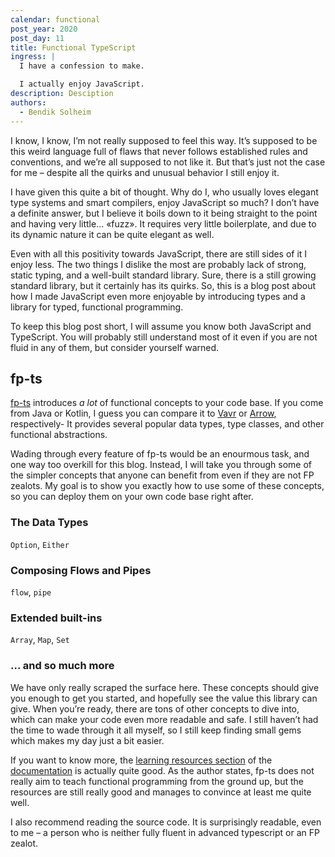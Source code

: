```yaml
---
calendar: functional
post_year: 2020
post_day: 11
title: Functional TypeScript
ingress: |
  I have a confession to make.

  I actually enjoy JavaScript.
description: Desciption
authors:
  - Bendik Solheim
---
```


I know, I know, I’m not really supposed to feel this way. It’s supposed to be this weird language full of flaws that never follows established rules and conventions, and we’re all supposed to not like it. But that’s just not the case for me – despite all the quirks and unusual behavior I still enjoy it.

I have given this quite a bit of thought. Why do I, who usually loves elegant type systems and smart compilers, enjoy JavaScript so much? I don’t have a definite answer, but I believe it boils down to it being straight to the point and having very little... «fuzz». It requires very little boilerplate, and due to its dynamic nature it can be quite elegant as well.

Even with all this positivity towards JavaScript, there are still sides of it I enjoy less. The two things I dislike the most are probably lack of strong, static typing, and a well-built standard library. Sure, there is a still growing standard library, but it certainly has its quirks. So, this is a blog post about how I made JavaScript even more enjoyable by introducing types and a library for typed, functional programming.

To keep this blog post short, I will assume you know both JavaScript and TypeScript. You will probably still understand most of it even if you are not fluid in any of them, but consider yourself warned.

## fp-ts

[fp-ts](https://github.com/gcanti/fp-ts) introduces _a lot_ of functional concepts to your code base. If you come from Java or Kotlin, I guess you can compare it to [Vavr](https://www.vavr.io) or [Arrow](https://arrow-kt.io), respectively- It provides several popular data types, type classes, and other functional abstractions.

Wading through every feature of fp-ts would be an enourmous task, and one way too overkill for this blog. Instead, I will take you through some of the simpler concepts that anyone can benefit from even if they are not FP zealots. My goal is to show you exactly how to use some of these concepts, so you can deploy them on your own code base right after.

### The Data Types

`Option`, `Either`

### Composing Flows and Pipes

`flow`, `pipe`

### Extended built-ins

`Array`, `Map`, `Set`

### ... and so much more

We have only really scraped the surface here. These concepts should give you enough to get you started, and hopefully see the value this library can give. When you’re ready, there are tons of other concepts to dive into, which can make your code even more readable and safe. I still haven’t had the time to wade through it all myself, so I still keep finding small gems which makes my day just a bit easier.

If you want to know more, the [learning resources section](https://gcanti.github.io/fp-ts/learning-resources/) of the [documentation](https://gcanti.github.io/fp-ts/) is actually quite good. As the author states, fp-ts does not really aim to teach functional programming from the ground up, but the resources are still really good and manages to convince at least me quite well.

I also recommend reading the source code. It is surprisingly readable, even to me – a person who is neither fully fluent in advanced typescript or an FP zealot.
